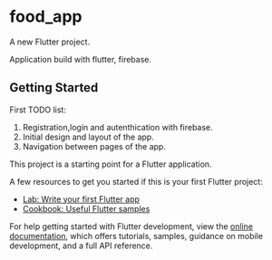 # food_app

A new Flutter project.

Application build with flutter, firebase.

## Getting Started


First TODO list:

 1. Registration,login and autenthication with firebase.
 2. Initial design and layout of the app.
 3. Navigation between pages of the app.
 

This project is a starting point for a Flutter application.

A few resources to get you started if this is your first Flutter project:

- [Lab: Write your first Flutter app](https://docs.flutter.dev/get-started/codelab)
- [Cookbook: Useful Flutter samples](https://docs.flutter.dev/cookbook)

For help getting started with Flutter development, view the
[online documentation](https://docs.flutter.dev/), which offers tutorials,
samples, guidance on mobile development, and a full API reference.
